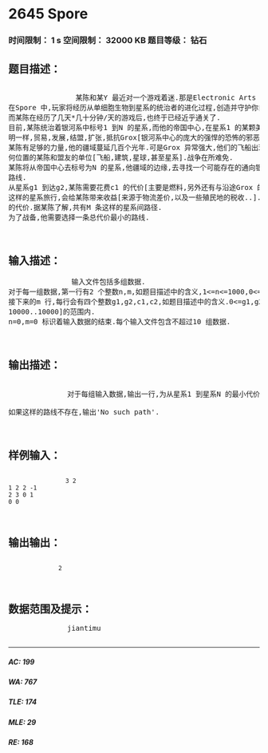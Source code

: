 # 2645 Spore   
### 时间限制： 1 s     空间限制： 32000 KB     题目等级： 钻石  
## 题目描述：  

<pre>
             
                某陈和某Y 最近对一个游戏着迷.那是Electronic Arts 今年发布的优秀的模拟经营类游戏,Spore.
在Spore 中,玩家将经历从单细胞生物到星系的统治者的进化过程,创造并守护你自己的文明.
而某陈在经历了几天*几十分钟/天的游戏后,也终于已经近乎通关了.
目前,某陈统治着银河系中标号1 到N 的星系,而他的帝国中心,在星系1 的某颗美丽的行星之上.如同所有银河系中的文
明一样,贸易,发展,结盟,扩张,抵抗Grox[银河系中心的庞大的强悍的恐怖的邪恶帝国]的侵略.
某陈有足够的力量,他的疆域蔓延几百个光年.可是Grox 异常强大,他们的飞船出现在某陈了解的任何地方,并时常攻击任
何位置的某陈和盟友的单位[飞船,建筑,星球,甚至星系].战争在所难免.
某陈将从帝国中心去标号为N 的星系,他疆域的边缘,去寻找一个可能存在的通向银河系中心的黑洞.他要计划一条合适的
路线.
从星系g1 到达g2,某陈需要花费c1 的代价[主要是燃料,另外还有与沿途Grox 的势力作战的花费],c1 小于0 则是因为
这样的星系旅行,会给某陈带来收益[来源于物流差价,以及一些殖民地的税收..].相应地,c2 则是代表从星系g2 到达g1
的代价.据某陈了解,共有M 条这样的星系间路径.
为了战备,他需要选择一条总代价最小的路线.
              
            </pre>
  
  
## 输入描述：  

<pre>
               输入文件包括多组数据.
对于每一组数据,第一行有2 个整数n,m,如题目描述中的含义,1<=n<=1000,0<=m<=10000.
接下来的m 行,每行会有四个整数g1,g2,c1,c2,如题目描述中的含义.0<=g1,g2<=n.输入数据保证所有整数都在[-
10000..10000]的范围内.
n=0,m=0 标识着输入数据的结束.每个输入文件包含不超过10 组数据.

            </pre>
  
  
## 输出描述：  

<pre>
              
              对于每组输入数据,输出一行,为从星系1 到星系N 的最小代价的路线的代价.
如果这样的路线不存在,输出'No such path'.
              
            </pre>
  
  
## 样例输入：  

<pre><code>
                3 2
1 2 2 -1
2 3 0 1
0 0

            </code></pre>
  
  
## 输出输出：  

<pre><code>
              2

            </code></pre>
  
  
## 数据范围及提示：  

<pre>
              jiantimu
            </pre>
  
  
***  

##### AC: 199  
##### WA: 767  
##### TLE: 174  
##### MLE: 29  
##### RE: 168  
